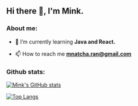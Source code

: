 <h2 align="left">Hi there 👋, I'm Mink.</h2>

<h3 align="left">About me:</h3>

- 🌱 I’m currently learning **Java and React.**

- 📫 How to reach me **mnatcha.ran@gmail.com**

<h3 align="left">Github stats:</h3>
<p align="left">
</p>



[![Mink's GitHub stats](https://github-readme-stats.vercel.app/api?username=yxzuz&show_icons=true)](https://github.com/yxzuz/github-readme-stats&show_icons=true)

[![Top Langs](https://github-readme-stats.vercel.app/api/top-langs/?username=yxzuz&layout=compact)](https://github.com/yxzuz/github-readme-stats&layout=compact)
